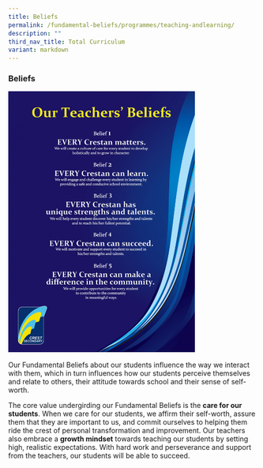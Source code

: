 ```yaml
---
title: Beliefs
permalink: /fundamental-beliefs/programmes/teaching-andlearning/
description: ""
third_nav_title: Total Curriculum
variant: markdown
---
```

### Beliefs

<img src="/images/fb1.jpg" style="width:75%">

Our Fundamental Beliefs about our students influence the way we interact with them, which in turn influences how our students perceive themselves and relate to others, their attitude towards school and their sense of self-worth.

  

The core value undergirding our Fundamental Beliefs is the&nbsp;**care for our students**. When we care for our students, we affirm their self-worth, assure them that they are important to us, and commit ourselves to helping them ride the crest of personal transformation and improvement. Our teachers also embrace a&nbsp;**growth mindset**&nbsp;towards teaching our students by setting high, realistic expectations. With hard work and perseverance and support from the teachers, our students will be able to succeed.